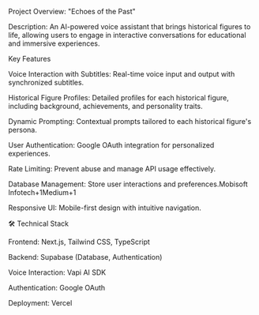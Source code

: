 Project Overview: "Echoes of the Past"

Description: An AI-powered voice assistant that brings historical figures to life, allowing users to engage in interactive conversations for educational and immersive experiences.

Key Features

Voice Interaction with Subtitles: Real-time voice input and output with synchronized subtitles.

Historical Figure Profiles: Detailed profiles for each historical figure, including background, achievements, and personality traits.

Dynamic Prompting: Contextual prompts tailored to each historical figure's persona.

User Authentication: Google OAuth integration for personalized experiences.

Rate Limiting: Prevent abuse and manage API usage effectively.

Database Management: Store user interactions and preferences.Mobisoft Infotech+1Medium+1

Responsive UI: Mobile-first design with intuitive navigation.

🛠️ Technical Stack

Frontend: Next.js, Tailwind CSS, TypeScript

Backend: Supabase (Database, Authentication)

Voice Interaction: Vapi AI SDK

Authentication: Google OAuth

Deployment: Vercel
